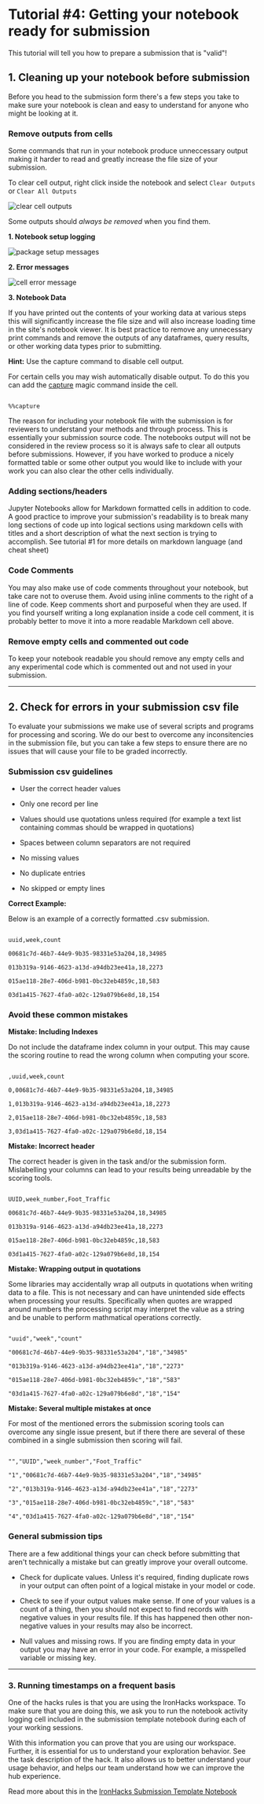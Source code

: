 # Tutorial #4: Getting your notebook ready for submission

  

This tutorial will tell you how to prepare a submission that is "valid"!

  

## 1. Cleaning up your notebook before submission

  

Before you head to the submission form there's a few steps you take to make sure your notebook is clean and easy to understand for anyone who might be looking at it.

  

### Remove outputs from cells

  

Some commands that run in your notebook produce unneccessary output making it harder to read and greatly increase the file size of your submission.

  

To clear cell output, right click inside the notebook and select `Clear Outputs` or `Clear All Outputs`

  

![clear cell outputs](https://i.imgur.com/hXNEl15.png)

  

Some outputs should *always be removed* when you find them.

  

__1. Notebook setup logging__

  

![package setup messages](https://i.imgur.com/8bDzUZ8.png)

  

__2. Error messages__

  

![cell error message](https://i.imgur.com/tzVcoy5.png)

  

__3. Notebook Data__

  

If you have printed out the contents of your working data at various steps this will significantly increase the file size and will also increase loading time in the site's notebook viewer. It is best practice to remove any unnecessary print commands and remove the outputs of any dataframes, query results, or other working data types prior to submitting.

  

__Hint:__ Use the capture command to disable cell output.

  

For certain cells you may wish automatically disable output. To do this you can add the [capture](https://ipython.readthedocs.io/en/stable/interactive/magics.html#cellmagic-capture) magic command inside the cell.

  

```

%%capture

```

  

The reason for including your notebook file with the submission is for reviewers to understand your methods and through process. This is essentially your submission source code. The notebooks output will not be considered in the review process so it is always safe to clear all outputs before submissions. However, if you have worked to produce a nicely formatted table or some other output you would like to include with your work you can also clear the other cells individually.

  
  

### Adding sections/headers

  

Jupyter Notebooks allow for Markdown formatted cells in addition to code. A good practice to improve your submission's readability is to break many long sections of code up into logical sections using markdown cells with titles and a short description of what the next section is trying to accomplish. See tutorial #1 for more details on markdown language (and cheat sheet)

  

### Code Comments

  

You may also make use of code comments throughout your notebook, but take care not to overuse them. Avoid using inline comments to the right of a line of code. Keep comments short and purposeful when they are used. If you find yourself writing a long explanation inside a code cell comment, it is probably better to move it into a more readable Markdown cell above.

  

### Remove empty cells and commented out code

  

To keep your notebook readable you should remove any empty cells and any experimental code which is commented out and not used in your submission.

  

---

  

## 2. Check for errors in your submission csv file

  

To evaluate your submissions we make use of several scripts and programs for processing and scoring. We do our best to overcome any inconsitencies in the submission file, but you can take a few steps to ensure there are no issues that will cause your file to be graded incorrectly.

  

### Submission csv guidelines

  

- User the correct header values

- Only one record per line

- Values should use quotations unless required (for example a text list containing commas should be wrapped in quotations)

- Spaces between column separators are not required

- No missing values

- No duplicate entries

- No skipped or empty lines

  

__Correct Example:__

  

Below is an example of a correctly formatted .csv submission.

  

```

uuid,week,count

00681c7d-46b7-44e9-9b35-98331e53a204,18,34985

013b319a-9146-4623-a13d-a94db23ee41a,18,2273

015ae118-28e7-406d-b981-0bc32eb4859c,18,583

03d1a415-7627-4fa0-a02c-129a079b6e8d,18,154

```

  

### Avoid these common mistakes

  

__Mistake: Including Indexes__

  

Do not include the dataframe index column in your output. This may cause the scoring routine to read the wrong column when computing your score.

  

```

,uuid,week,count

0,00681c7d-46b7-44e9-9b35-98331e53a204,18,34985

1,013b319a-9146-4623-a13d-a94db23ee41a,18,2273

2,015ae118-28e7-406d-b981-0bc32eb4859c,18,583

3,03d1a415-7627-4fa0-a02c-129a079b6e8d,18,154

```

  

__Mistake: Incorrect header__

  

The correct header is given in the task and/or the submission form. Mislabelling your columns can lead to your results being unreadable by the scoring tools.

  

```

UUID,week_number,Foot_Traffic

00681c7d-46b7-44e9-9b35-98331e53a204,18,34985

013b319a-9146-4623-a13d-a94db23ee41a,18,2273

015ae118-28e7-406d-b981-0bc32eb4859c,18,583

03d1a415-7627-4fa0-a02c-129a079b6e8d,18,154

```

  

__Mistake: Wrapping output in quotations__

  

Some libraries may accidentally wrap all outputs in quotations when writing data to a file. This is not necessary and can have unintended side effects when processing your results. Specifically when quotes are wrapped around numbers the processing script may interpret the value as a string and be unable to perform mathmatical operations correctly.

  

```

"uuid","week","count"

"00681c7d-46b7-44e9-9b35-98331e53a204","18","34985"

"013b319a-9146-4623-a13d-a94db23ee41a","18","2273"

"015ae118-28e7-406d-b981-0bc32eb4859c","18","583"

"03d1a415-7627-4fa0-a02c-129a079b6e8d","18","154"

```

  

__Mistake: Several multiple mistakes at once__

  

For most of the mentioned errors the submission scoring tools can overcome any single issue present, but if there there are several of these combined in a single submission then scoring will fail.

  

```

"","UUID","week_number","Foot_Traffic"

"1","00681c7d-46b7-44e9-9b35-98331e53a204","18","34985"

"2","013b319a-9146-4623-a13d-a94db23ee41a","18","2273"

"3","015ae118-28e7-406d-b981-0bc32eb4859c","18","583"

"4","03d1a415-7627-4fa0-a02c-129a079b6e8d","18","154"

```

  

### General submission tips

  

There are a few additional things your can check before submitting that aren't technically a mistake but can greatly improve your overall outcome.

  

- Check for duplicate values. Unless it's required, finding duplicate rows in your output can often point of a logical mistake in your model or code.

- Check to see if your output values make sense. If one of your values is a count of a thing, then you should not expect to find records with negative values in your results file. If this has happened then other non-negative values in your results may also be incorrect.

- Null values and missing rows. If you are finding empty data in your output you may have an error in your code. For example, a misspelled variable or missing key.

  

---

  

### 3. Running timestamps on a frequent basis

  

One of the hacks rules is that you are using the IronHacks workspace. To make sure that you are doing this, we ask you to run the notebook activity logging cell included in the submission template notebook during each of your working sessions.

  

With this information you can prove that you are using our workspace. Further, it is essential for us to understand your exploration behavior. See the task description of the hack. It also allows us to better understand your usage behavior, and helps our team understand how we can improve the hub experience.

  

Read more about this in the [IronHacks Submission Template Notebook](https://ironhacks.com/notebook-viewer?path=https://raw.githubusercontent.com/ironhacks/Tutorials-COVID-19/master/tutorials-fall-2021/python/ironhacks_submission_template.ipynb)